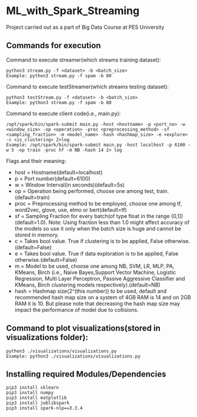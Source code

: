 # ML_with_Spark_Streaming
Project carried out as a part of Big Data Course at PES University

## Commands for execution

Command to execute streamer(which streams training dataset):
```console
python3 stream.py -f <dataset> -b <batch_size>
Example: python3 stream.py -f spam -b 80
```

Command to execute testStreamer(which streams testing dataset):
```console
python3 testStream.py -f <dataset> -b <batch_size>
Example: python3 stream.py -f spam -b 80
```

Command to execute client code(i.e., main.py):
```console
/opt/spark/bin/spark-submit main.py -host <hostname> -p <port_no> -w <window_size> -op <operation> -proc <preprocessing_method> -sf <sampling_fraction> -m <model_name> -hash <hashmap_size> -e <explore> -c <is_clustering> 2>log
Example: /opt/spark/bin/spark-submit main.py -host localhost -p 6100 -w 5 -op train -proc hf -m NB -hash 14 2> log
```
Flags and their meaning:    
* host = Hostname(default=localhost)    
* p = Port number(default=6100)    
* w = Window Interval(in seconds)(default=5s)     
* op = Operation being performed, choose one among test, train.(default=train)    
* proc = Preprocessing method to be employed, choose one among tf, word2vec, glove, use, elmo or bert(default=tf)    
* sf = Sampling Fraction for every batch(of type float in the range (0,1]) (default=1.0). Note: Using fraction less than 1.0 might affect accuracy of the models so use it only when the batch size is huge and cannot be stored in memory.     
* c = Takes bool value. True if clustering is to be applied, False otherwise.(default=False)  
* e = Takes bool value. True if data exploration is to be applied, False otherwise.(default=False) 
* m = Model to be used, choose one among NB, SVM, LR, MLP, PA, KMeans, Birch (i.e., Naive Bayes,Support Vector Machine, Logistic Regression, Multi Layer Perceptron, Passive Aggressive Classifier and KMeans, Birch clustering models respectively).(default=NB)   
* hash = Hashmap size(2^(this number)) to be used, default and recommended hash map size on a system of 4GB RAM is 14 and on 2GB RAM it is 10. But please note that decreasing the hash map size may impact the performance of model due to collisions.

## Command to plot visualizations(stored in visualizations folder):
```console
python3 ./visualizations/visualizations.py
Example: python3 ./visualizations/visualizations.py
```

## Installing required Modules/Dependencies
```console
pip3 install sklearn
pip3 install numpy
pip3 install matplotlib
pip3 install joblibspark
pip3 install spark-nlp==3.3.4
```